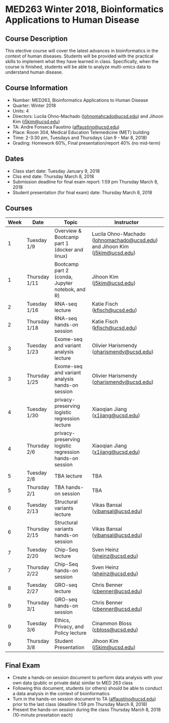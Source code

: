 
# MED263 Winter 2018, Bioinformatics Applications to Human Disease

## Course Description
This elective course will cover the latest advances in bioinformatics in the context of human diseases. Students will be provided with the practical skills to implement what they have learned in class. Specifically, when the course is finished, students will be able to analyze multi-omics data to understand human disease.


## Course Information
* Number: MED263, Bioinformatics Applications to Human Disease
* Quarter: Winter 2018
* Units: 4
* Directors: Lucila Ohno-Machado (lohnomahcado@ucsd.edu) and Jihoon Kim (j5kim@ucsd.edu)
* TA: Andre Fonseca Faustino (affaustino@ucsd.edu)
* Place: Room 304, Medical Education Telemedicine (MET) building
* Time: 2-3:30 pm, Tuesdays and Thursdays (Jan 9 - Mar 8, 2018)
* Grading: Homework 60%, Final presentation/report 40% (no mid-term)

## Dates
* Class start date: Tuesday January 9, 2018
* Clss end date: Thursday March 8, 2018
* Submission deadline for final exam report: 1:59 pm Thursday March 8, 2018
* Student presentation (for final exam) date: Thursday March 8, 2018

## Courses
| Week | Date                | Topic                                            | Instructor |
|------|---------------------|--------------------------------------------------|------------|
| 1    | Tuesday  1/9  | Overview & Bootcamp part 1 (docker and linux)    | Lucila Ohno-Machado (lohnomachado@ucsd.edu) and Jihoon Kim (j5kim@ucsd.edu) |
| 1    | Thursday 1/11 | Bootcamp part 2 (conda, Jupyter notebok, and R)  | Jihoon Kim (j5kim@ucsd.edu) |
| 2    | Tuesday  1/16 | RNA-seq lecture                                  | Katie Fisch (kfisch@ucsd.edu) |
| 2    | Thursday 1/18 | RNA-seq hands-on session                         | Katie Fisch  (kfisch@ucsd.edu)|
| 3    | Tuesday  1/23  | Exome-seq and variant analysis lecture            | Olivier Harismendy (oharismendy@ucsd.edu) |
| 3    | Thursday 1/25 | Exome-seq and variant analysis hands-on session   | Olivier Harismendy (oharismendy@ucsd.edu) |
| 4    | Tuesday  1/30  | privacy-preserving logistic regression lecture          | Xiaoqian Jiang (x1jiang@ucsd.edu) |
| 4    | Thursday 2/6   | privacy-preserving logistic regression hands-on session | Xiaoqian Jiang (x1jiang@ucsd.edu) |
| 5    | Tuesday  2/8  | TBA lecture          | TBA |
| 5    | Thursday 2/1  | TBA hands-on session | TBA |
| 6    | Tuesday  2/13 | Structural variants lecture          | Vikas Bansal (vibansal@ucsd.edu) |
| 6    | Thursday 2/15  | Structural variants hands-on session | Vikas Bansal (vibansal@ucsd.edu) |
| 7    | Tuesday  2/20  | Chip-Seq lecture          | Sven Heinz (sheinz@ucsd.edu) |
| 7    | Thursday 2/22  | Chip-Seq hands-on session | Sven Heinz (sheinz@ucsd.edu) |
| 8    | Tuesday  2/27  | GRO-seq lecture            | Chris Benner (cbenner@ucsd.edu) |
| 9    | Thursday 3/1   | GRO-seq  hands-on session | Chris Benner (cbenner@ucsd.edu)  |
| 9    | Tuesday  3/6  | Ethics, Privacy, and Policy lecture          | Cinammon Bloss (cbloss@ucsd.edu) |
| 9    | Thursday 3/8   | Student Presentation | Jihoon Kim (j5kim@ucsd.edu) |


## Final Exam
* Create a hands-on session document to perform data analysis with your own data (public or private data) similar to MED 263 class
* Following this document, students (or others) should be able to conduct a data analysis in the context of bioinformatics
* Turn in the hands-on session document to TA (affaustino@ucsd.edu) prior to the last class (deadline  1:59 pm Thursday March 8, 2018)
* Present the hands-on session during the class Thursday March 8, 2018 (10-minute presetation each)